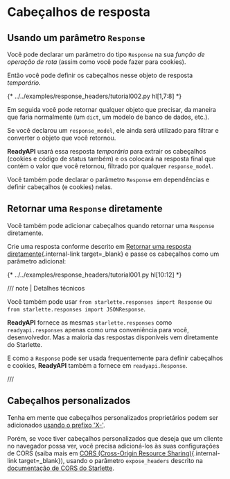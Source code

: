 # Cabeçalhos de resposta

## Usando um parâmetro `Response`

Você pode declarar um parâmetro do tipo `Response` na sua *função de operação de rota* (assim como você pode fazer para cookies).

Então você pode definir os cabeçalhos nesse objeto de resposta *temporário*.

{* ../../examples/response_headers/tutorial002.py hl[1,7:8] *}

Em seguida você pode retornar qualquer objeto que precisar, da maneira que faria normalmente (um `dict`, um modelo de banco de dados, etc.).

Se você declarou um `response_model`, ele ainda será utilizado para filtrar e converter o objeto que você retornou.

**ReadyAPI** usará essa resposta *temporária* para extrair os cabeçalhos (cookies e código de status também) e os colocará na resposta final que contém o valor que você retornou, filtrado por qualquer `response_model`.

Você também pode declarar o parâmetro `Response` em dependências e definir cabeçalhos (e cookies) nelas.

## Retornar uma `Response` diretamente

Você também pode adicionar cabeçalhos quando retornar uma `Response` diretamente.

Crie uma resposta conforme descrito em [Retornar uma resposta diretamente](response-directly.md){.internal-link target=_blank} e passe os cabeçalhos como um parâmetro adicional:

{* ../../examples/response_headers/tutorial001.py hl[10:12] *}

/// note | Detalhes técnicos

Você também pode usar `from starlette.responses import Response` ou `from starlette.responses import JSONResponse`.

**ReadyAPI** fornece as mesmas `starlette.responses` como `readyapi.responses` apenas como uma conveniência para você, desenvolvedor. Mas a maioria das respostas disponíveis vem diretamente do Starlette.

E como a `Response` pode ser usada frequentemente para definir cabeçalhos e cookies, **ReadyAPI** também a fornece em `readyapi.Response`.

///

## Cabeçalhos personalizados

Tenha em mente que cabeçalhos personalizados proprietários podem ser adicionados <a href="https://developer.mozilla.org/en-US/docs/Web/HTTP/Headers" class="external-link" target="_blank">usando o prefixo 'X-'</a>.

Porém, se voce tiver cabeçalhos personalizados que deseja que um cliente no navegador possa ver, você precisa adicioná-los às suas configurações de CORS (saiba mais em [CORS (Cross-Origin Resource Sharing)](../tutorial/cors.md){.internal-link target=_blank}), usando o parâmetro `expose_headers` descrito na <a href="https://www.starlette.io/middleware/#corsmiddleware" class="external-link" target="_blank">documentação de CORS do Starlette</a>.
